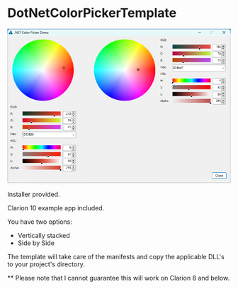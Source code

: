 # DotNetColorPickerTemplate

<img src="https://github.com/donridley1972/DotNetColorPickerTemplate/blob/main/Screenshots/DotNetColorPicker.png" width=600/>

Installer provided.

Clarion 10 example app included.

You have two options:
* Vertically stacked
* Side by Side

The template will take care of the manifests and copy the applicable DLL's to your project's directory.

** Please note that I cannot guarantee this will work on Clarion 8 and below.
